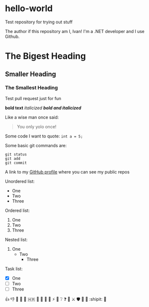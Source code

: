 # hello-world
Test repository for trying out stuff

The author if this repository am I, Ivan!
I'm a .NET developer and I use Github.

# The Bigest Heading
## Smaller Heading
### The Smallest Heading
Test pull request just for fun

**bold text**
*italicized*
***bold and italicized***

Like a wise man once said:
> You only yolo once!

Some code I want to quote: `int a = 5;`

Some basic git commands are: 
```
git status
git add
git commit
```

A link to my [GitHub profile](https://github.com/ivancupic4) where you can see my public repos

Unordered list:
- One
- Two
- Three

Ordered list:
1. One
2. Two
3. Three

Nested list:
1. One
   - Two
      - Three

Task list: 
- [x] One
- [ ] Two
- [ ] Three

👍 👎 💯 🔢 🥇 🇭🇷 📱 🧪 🚨 🍔 ⚡ 🦖 ❔ ❓ 🦢 ⚔️ 🛡️ 🦈 🐑 :shipit: 🚀 
